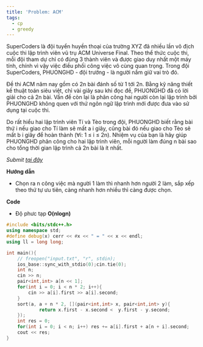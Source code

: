 ```yaml
---
title: 'Problem: ACM'
tags:
  - cp
  - greedy
---
```

SuperCoders là đội tuyển huyền thoại của trường XYZ đã nhiều lần vô địch cuộc thi lập trình viên vũ trụ ACM Universe Final. Theo thể thức cuộc thi, mỗi đội tham dự chỉ có đúng 3 thành viên và được giao duy nhất một máy tính, chính vì vậy việc điều phối công việc vô cùng quan trọng. Trong đội SuperCoders, PHUONGHD - đội trưởng - là người nắm giữ vai trò đó.

Đề thi ACM năm nay gồm có 2n bài đánh số từ 1 tới 2n. Bằng kỹ năng thiết kế thuật toán siêu việt, chỉ vài giây sau khi đọc đề, PHUONGHD đã có lời giải cho cả 2n bài. Vấn đề còn lại là phân công hai người còn lại lập trình bởi PHUONGHD không quen với thứ ngôn ngữ lập trình mới được đưa vào sử dụng tại cuộc thi.

Do rất hiểu hai lập trình viên Tí và Tèo trong đội, PHUONGHD biết rằng bài thứ i nếu giao cho Tí làm sẽ mất 
a
i
 giây, cũng bài đó nếu giao cho Tèo sẽ mất 
b
i
 giây để hoàn thành (∀i: 1 ≤ i ≤ 2n). Nhiệm vụ của bạn là hãy giúp PHUONGHD phân công cho hai lập trình viên, mỗi người làm đúng n bài sao cho tổng thời gian lập trình cả 2n bài là ít nhất.

<!--more-->

*Submit [tại đây](https://oj.vnoi.info/problem/acmnb)*

**Hướng dẫn**

- Chọn ra n công việc mà người 1 làm thì nhanh hơn người 2 làm, sắp xếp theo thứ tự ưu tiên, càng nhanh hơn nhiều thì càng được chọn.

**Code**

- Độ phưc tạp **O(nlogn)**

```cpp
#include <bits/stdc++.h>
using namespace std;
#define debug(x) cerr << #x << " = " << x << endl;
using ll = long long;

int main(){
    // freopen("input.txt", "r", stdin);
    ios_base::sync_with_stdio(0);cin.tie(0);
    int n;
    cin >> n;
    pair<int,int> a[n << 1];
    for(int i = 0; i < n * 2; i++){
        cin >> a[i].first >> a[i].second;
    }
    sort(a, a + n * 2, [](pair<int,int> x, pair<int,int> y){
            return x.first - x.second <  y.first - y.second;
    });
    int res = 0;
    for(int i = 0; i < n; i++) res += a[i].first + a[n + i].second;
    cout << res;
}
```
